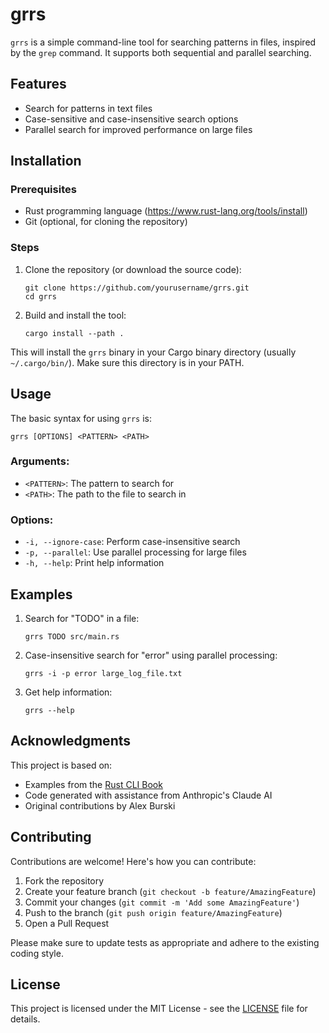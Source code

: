 # grrs

`grrs` is a simple command-line tool for searching patterns in files, inspired by the `grep` command. It supports both sequential and parallel searching.

## Features

- Search for patterns in text files
- Case-sensitive and case-insensitive search options
- Parallel search for improved performance on large files

## Installation

### Prerequisites

- Rust programming language (https://www.rust-lang.org/tools/install)
- Git (optional, for cloning the repository)

### Steps

1. Clone the repository (or download the source code):
   ```
   git clone https://github.com/yourusername/grrs.git
   cd grrs
   ```

2. Build and install the tool:
   ```
   cargo install --path .
   ```

This will install the `grrs` binary in your Cargo binary directory (usually `~/.cargo/bin/`). Make sure this directory is in your PATH.

## Usage

The basic syntax for using `grrs` is:

```
grrs [OPTIONS] <PATTERN> <PATH>
```

### Arguments:
- `<PATTERN>`: The pattern to search for
- `<PATH>`: The path to the file to search in

### Options:
- `-i, --ignore-case`: Perform case-insensitive search
- `-p, --parallel`: Use parallel processing for large files
- `-h, --help`: Print help information

## Examples

1. Search for "TODO" in a file:
   ```
   grrs TODO src/main.rs
   ```

2. Case-insensitive search for "error" using parallel processing:
   ```
   grrs -i -p error large_log_file.txt
   ```

3. Get help information:
   ```
   grrs --help
   ```

## Acknowledgments

This project is based on:
- Examples from the [Rust CLI Book](https://rust-cli.github.io/book/index.html)
- Code generated with assistance from Anthropic's Claude AI
- Original contributions by Alex Burski

## Contributing

Contributions are welcome! Here's how you can contribute:

1. Fork the repository
2. Create your feature branch (`git checkout -b feature/AmazingFeature`)
3. Commit your changes (`git commit -m 'Add some AmazingFeature'`)
4. Push to the branch (`git push origin feature/AmazingFeature`)
5. Open a Pull Request

Please make sure to update tests as appropriate and adhere to the existing coding style.

## License

This project is licensed under the MIT License - see the [LICENSE](LICENSE) file for details.

